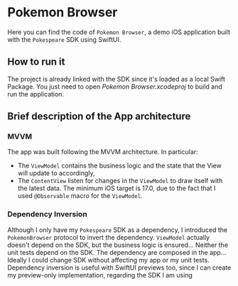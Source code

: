 # Pokemon Browser

Here you can find the code of `Pokemon Browser`, a demo iOS application built with the `Pokespeare` SDK using SwiftUI.

## How to run it

The project is already linked with the SDK since it's loaded as a local Swift Package. You just need to open *Pokemon Browser.xcodeproj* to build and run the application.

## Brief description of the App architecture

### MVVM 

The app was built following the MVVM architecture. In particular:
- The `ViewModel` contains the business logic and the state that the View will update to accordingly,
- The `ContentView` listen for changes in the `ViewModel` to draw itself with the latest data.
The minimum iOS target is 17.0, due to the fact that I used `@Observable` macro for the `ViewModel`.

### Dependency Inversion
Although I only have my `Pokespeare` SDK as a dependency, I introduced the `PokemonBrowser` protocol to invert the dependency. `ViewModel` actually doesn't depend on the SDK, but the business logic is ensured... Neither the unit tests depend on the SDK. The dependency are composed in the  app... Ideally I could change SDK without affecting my app or my unit tests.
Dependency inversion is useful with SwiftUI previews too, since I can create my preview-only implementation, regarding the SDK I am using
